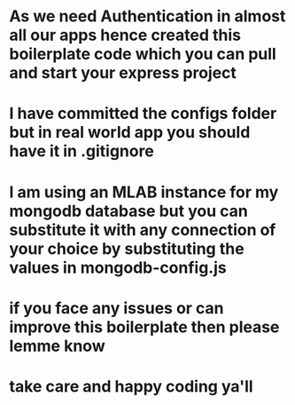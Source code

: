# As we need Authentication in almost all our apps hence created this boilerplate code which you can pull and start your express project

# I have committed the configs folder but in real world app you should have it in .gitignore

# I am using an MLAB instance for my mongodb database but you can substitute it with any connection of your choice by substituting the values in mongodb-config.js

# if you face any issues or can improve this boilerplate then please lemme know

# take care and happy coding ya'll
